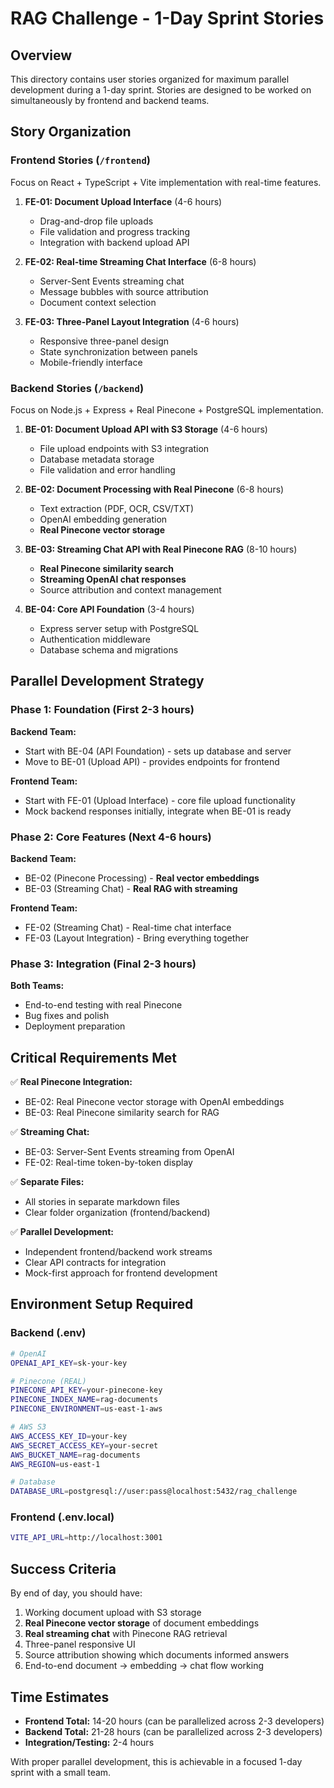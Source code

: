 # RAG Challenge - 1-Day Sprint Stories

## Overview
This directory contains user stories organized for maximum parallel development during a 1-day sprint. Stories are designed to be worked on simultaneously by frontend and backend teams.

## Story Organization

### Frontend Stories (`/frontend`)
Focus on React + TypeScript + Vite implementation with real-time features.

1. **FE-01: Document Upload Interface** (4-6 hours)
   - Drag-and-drop file uploads
   - File validation and progress tracking
   - Integration with backend upload API

2. **FE-02: Real-time Streaming Chat Interface** (6-8 hours)
   - Server-Sent Events streaming chat
   - Message bubbles with source attribution
   - Document context selection

3. **FE-03: Three-Panel Layout Integration** (4-6 hours)
   - Responsive three-panel design
   - State synchronization between panels
   - Mobile-friendly interface

### Backend Stories (`/backend`)
Focus on Node.js + Express + Real Pinecone + PostgreSQL implementation.

1. **BE-01: Document Upload API with S3 Storage** (4-6 hours)
   - File upload endpoints with S3 integration
   - Database metadata storage
   - File validation and error handling

2. **BE-02: Document Processing with Real Pinecone** (6-8 hours)
   - Text extraction (PDF, OCR, CSV/TXT)
   - OpenAI embedding generation
   - **Real Pinecone vector storage**

3. **BE-03: Streaming Chat API with Real Pinecone RAG** (8-10 hours)
   - **Real Pinecone similarity search**
   - **Streaming OpenAI chat responses**
   - Source attribution and context management

4. **BE-04: Core API Foundation** (3-4 hours)
   - Express server setup with PostgreSQL
   - Authentication middleware
   - Database schema and migrations

## Parallel Development Strategy

### Phase 1: Foundation (First 2-3 hours)
**Backend Team:**
- Start with BE-04 (API Foundation) - sets up database and server
- Move to BE-01 (Upload API) - provides endpoints for frontend

**Frontend Team:**
- Start with FE-01 (Upload Interface) - core file upload functionality
- Mock backend responses initially, integrate when BE-01 is ready

### Phase 2: Core Features (Next 4-6 hours)
**Backend Team:**
- BE-02 (Pinecone Processing) - **Real vector embeddings**
- BE-03 (Streaming Chat) - **Real RAG with streaming**

**Frontend Team:**
- FE-02 (Streaming Chat) - Real-time chat interface
- FE-03 (Layout Integration) - Bring everything together

### Phase 3: Integration (Final 2-3 hours)
**Both Teams:**
- End-to-end testing with real Pinecone
- Bug fixes and polish
- Deployment preparation

## Critical Requirements Met

✅ **Real Pinecone Integration:**
- BE-02: Real Pinecone vector storage with OpenAI embeddings
- BE-03: Real Pinecone similarity search for RAG

✅ **Streaming Chat:**
- BE-03: Server-Sent Events streaming from OpenAI
- FE-02: Real-time token-by-token display

✅ **Separate Files:**
- All stories in separate markdown files
- Clear folder organization (frontend/backend)

✅ **Parallel Development:**
- Independent frontend/backend work streams
- Clear API contracts for integration
- Mock-first approach for frontend development

## Environment Setup Required

### Backend (.env)
```bash
# OpenAI
OPENAI_API_KEY=sk-your-key

# Pinecone (REAL)
PINECONE_API_KEY=your-pinecone-key
PINECONE_INDEX_NAME=rag-documents
PINECONE_ENVIRONMENT=us-east-1-aws

# AWS S3
AWS_ACCESS_KEY_ID=your-key
AWS_SECRET_ACCESS_KEY=your-secret
AWS_BUCKET_NAME=rag-documents
AWS_REGION=us-east-1

# Database
DATABASE_URL=postgresql://user:pass@localhost:5432/rag_challenge
```

### Frontend (.env.local)
```bash
VITE_API_URL=http://localhost:3001
```

## Success Criteria
By end of day, you should have:
1. Working document upload with S3 storage
2. **Real Pinecone vector storage** of document embeddings  
3. **Real streaming chat** with Pinecone RAG retrieval
4. Three-panel responsive UI
5. Source attribution showing which documents informed answers
6. End-to-end document → embedding → chat flow working

## Time Estimates
- **Frontend Total:** 14-20 hours (can be parallelized across 2-3 developers)
- **Backend Total:** 21-28 hours (can be parallelized across 2-3 developers)
- **Integration/Testing:** 2-4 hours

With proper parallel development, this is achievable in a focused 1-day sprint with a small team.